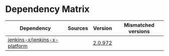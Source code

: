 # Dependency Matrix

Dependency | Sources | Version | Mismatched versions
---------- | ------- | ------- | -------------------
[jenkins-x/jenkins-x-platform](https://github.com/jenkins-x/jenkins-x-platform.git) |  | [2.0.972](https://github.com/jenkins-x/jenkins-x-platform/releases/tag/v2.0.972) | 
